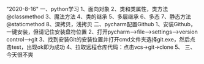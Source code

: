 "2020-8-16"
一、python学习
    1、面向对象
    2、类和类属性，类方法@classmethod
    3、魔法方法
    4、类的继承
    5、多层继承
    6、多态
    7、静态方法@staticmethod
    8、深拷贝，浅拷贝
二、pycharm配置Github
    1、安装Github，一键安装，但请记住安装盘符位置
    2、打开pycharm-->file-->settings-->version control-->git
    3、找到安装Git的安装位置并打开cmd文件夹选择git.exe，然后点击test，出现ok即为成功
    4、拉取远程仓库代码：点击vcs->git->clone
    5、
三、今天很不爽

    